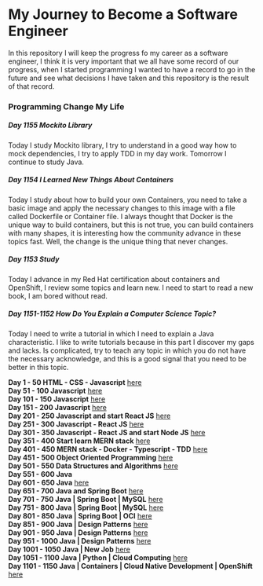 # My Journey to Become a Software Engineer

In this repository I will keep the progress fo my career as a software engineer, I think it is very
important that we all have some record of our progress, when I started programming I wanted to have
a record to go in the future and see what decisions I have taken and this repository is the result
of that record.

### Programming Change My Life

##### Day 1155 Mockito Library

Today I study Mockito library, I try to understand in a good way how to mock dependencies, I try to apply TDD in my day work. Tomorrow I continue to study Java.

##### Day 1154 I Learned New Things About Containers

Today I study about how to build your own Containers, you need to take a basic image and apply the necessary changes to this image with a file called Dockerfile or Container file. I always thought that Docker is the unique way to build containers, but this is not true, you can build containers with many shapes, it is interesting how the community advance in these topics fast. Well, the change is the unique thing that never changes.

##### Day 1153 Study

Today I advance in my Red Hat certification about containers and OpenShift, I review some topics and learn new. I need to start to read a new book, I am bored without read.

##### Day 1151-1152 How Do You Explain a Computer Science Topic?

Today I need to write a tutorial in which I need to explain a Java characteristic. I like to write tutorials because in this part I discover my gaps and lacks. Is complicated, try to teach any topic in which you do not have the necessary acknowledge, and this is a good signal that you need to be better in this topic.


**Day 1 - 50 HTML - CSS - Javascript**  [here](./day0-50.md)</br>
**Day 51 - 100 Javascript** [here](./day51-100.md)</br>
**Day 101 - 150 Javascript** [here](./day101-150.md)</br>
**Day 151 - 200 Javascript** [here](./day151-200.md)</br>
**Day 201 - 250 Javascript and start React JS** [here](day201-250.md)</br>
**Day 251 - 300 Javascript - React JS** [here](day251-300.md)</br>
**Day 301 - 350 Javascript - React JS and start Node JS** [here](day301-350.md)</br>
**Day 351 - 400 Start learn MERN stack** [here](day351-400.md)</br>
**Day 401 - 450 MERN stack - Docker - Typescript - TDD** [here](day401-450.md)</br>
**Day 451 - 500 Object Oriented Programming** [here](day451-500.md)</br>
**Day 501 - 550 Data Structures and Algorithms** [here](day501-550.md)</br>
**Day 551 - 600 Java**</br>
**Day 601 - 650 Java** [here](day601-650.md)</br>
**Day 651 - 700 Java and Spring Boot** [here](day651-700.md)</br>
**Day 701 - 750 Java | Spring Boot | MySQL** [here](day701-750.md)</br>
**Day 751 - 800 Java | Spring Boot | MySQL** [here](day751-800.markdown)</br>
**Day 801 - 850 Java | Spring Boot | OCI** [here](day801-850.md)</br>
**Day 851 - 900 Java | Design Patterns** [here](day851-900.md)</br>
**Day 901 - 950 Java | Design Patterns** [here](day901-950.md)</br>
**Day 951 - 1000 Java | Design Patterns** [here](day951-1000.md)</br>
**Day 1001 - 1050 Java | New Job** [here](day1001-1050.md)</br>
**Day 1051 - 1100 Java | Python | Cloud Computing** [here](day1051-1100.md)</br>
**Day 1101 - 1150 Java | Containers | Cloud Native Development | OpenShift** [here](day1101-1150.md)</br>
